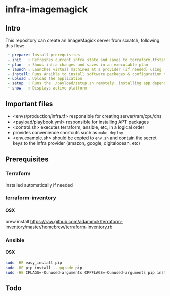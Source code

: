 # infra-imagemagick

## Intro

This repository can create an ImageMagick server from scratch, following this flow:

```yaml
 - prepare: Install prerequisites
 - init   : Refreshes current infra state and saves to terraform.tfstate
 - plan   : Shows infra changes and saves in an executable plan
 - launch : Launches virtual machines at a provider (if needed) using Terraform's ./infra.tf
 - install: Runs Ansible to install software packages & configuration templates
 - upload : Upload the application
 - setup  : Runs the ./payload/setup.sh remotely, installing app dependencies and starting it
 - show   : Displays active platform
```

## Important files

 - <envs/production/infra.tf> responsible for creating server/ram/cpu/dns
 - <payload/playbook.yml> responsible for installing APT packages
 - <control.sh> executes terraform, ansible, etc, in a logical order
 - <Makefile> provides convenience shortcuts such as `make deploy`
 - <env.example.sh> should be copied to `env.sh` and contain the secret keys to the infra provider (amazon, google, digitalocean, etc)

## Prerequisites

### Terraform

Installed automatically if needed

### terraform-inventory

#### OSX

brew install https://raw.github.com/adammck/terraform-inventory/master/homebrew/terraform-inventory.rb

### Ansible

#### OSX

```bash
sudo -HE easy_install pip
sudo -HE pip install --upgrade pip
sudo -HE CFLAGS=-Qunused-arguments CPPFLAGS=-Qunused-arguments pip install --upgrade ansible
```

## Todo
